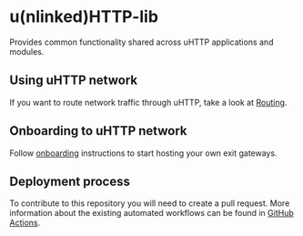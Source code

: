 # u(nlinked)HTTP-lib

Provides common functionality shared across uHTTP applications and modules.

## Using uHTTP network

If you want to route network traffic through uHTTP, take a look at [Routing](ROUTING.md).

## Onboarding to uHTTP network

Follow [onboarding](./ONBOARDING.md) instructions to start hosting your own exit gateways.

## Deployment process

To contribute to this repository you will need to create a pull request.
More information about the existing automated workflows can be found in [GitHub Actions](./.github/workflows/README.md).
